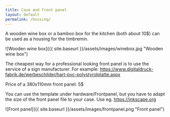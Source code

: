 ```yaml
---
title: Case and front panel
layout: default
permalink: /housing/
---
```

A wooden wine box or a bamboo box for the kitchen (both about 10$) can be used as a housing for the timbremin.

![Wooden wine box]({{ site.baseurl }}/assets/images/winebox.jpg "Wooden wine box")

The cheapest way for a professional looking front panel is to use the service of a sign manufacturer. For example:
https://www.digitaldruck-fabrik.de/werbeschilder/hart-pvc-polystyrolplatte.aspx

Price of a 380x110mm front panel: 5$

You can use the template under hardware/Frontpanel, but you have to adapt the size of the front panel file to your case. Use eg. https://inkscape.org

![Front panel]({{ site.baseurl }}/assets/images/frontpanel.png "Front panel")


